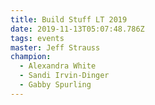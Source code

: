 ```yaml
---
title: Build Stuff LT 2019
date: 2019-11-13T05:07:48.786Z
tags: events
master: Jeff Strauss
champion:
  - Alexandra White
  - Sandi Irvin-Dinger
  - Gabby Spurling
---
```


